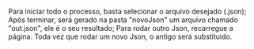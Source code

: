 Para iniciar todo o processo, basta selecionar o arquivo desejado (.json);
Após terminar, será gerado na pasta "novoJson" um arquivo chamado "out.json", ele é o seu resultado;
Para rodar outro Json, recarregue a página.
Toda vez que rodar um novo Json, o antigo será substituido.